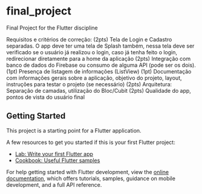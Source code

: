 # final_project

Final Project for the Flutter discipline

Requisitos e critérios de correção:
(2pts) Tela de Login e Cadastro separadas. O app deve ter uma tela de Splash também, nessa tela deve ser verificado se o usuário já realizou o login, caso já tenha feito o login, redirecionar diretamente para a home da aplicação
(2pts) Integração com banco de dados do Firebase ou consumo de alguma API (pode ser os dois).
(1pt) Presença de listagem de informações (ListView)
(1pt) Documentação com informações gerais sobre a aplicação, objetivo do projeto, layout, instruções para testar o projeto (se necessário)
(2pts) Arquitetura: Separação de camadas, utilização do Bloc/Cubit
(2pts) Qualidade do app, pontos de vista do usuário final

## Getting Started

This project is a starting point for a Flutter application.

A few resources to get you started if this is your first Flutter project:

- [Lab: Write your first Flutter app](https://docs.flutter.dev/get-started/codelab)
- [Cookbook: Useful Flutter samples](https://docs.flutter.dev/cookbook)

For help getting started with Flutter development, view the
[online documentation](https://docs.flutter.dev/), which offers tutorials,
samples, guidance on mobile development, and a full API reference.
